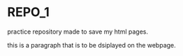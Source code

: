 # REPO_1
practice repository made to save my html pages.
<!DOCTYPE html>
<html> 
  <head> <title> hi this is a webpage </title> </head>
  <body> 
    <div> <p> this is a paragraph that is to be dsiplayed on the webpage. </p> </div>
  </body>
</html>
